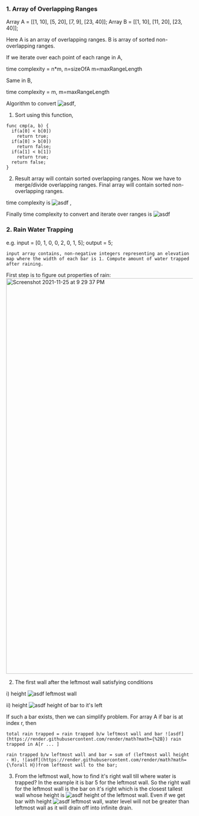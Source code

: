 ### 1. Array of Overlapping Ranges

Array A = [[1, 10], [5, 20], [7, 9], [23, 40]];         Array B = [[1, 10], [11, 20], [23, 40]];

Here A is an array of overlapping ranges. B is array of sorted non-overlapping ranges.

If we iterate over each point of each range in A,

time complexity = n*m,   n=sizeOfA  m=maxRangeLength

Same in B,

time complexity = m,    m=maxRangeLength

Algorithm to convert ![asdf](https://render.githubusercontent.com/render/math?math=A{\rightarrow}B),
1. Sort using this function,
  ```
  func cmp(a, b) {
    if(a[0] < b[0])
      return true;
    if(a[0] > b[0])
      return false;
    if(a[1] < b[1])
      return true;
    return false;
  }
  ```
2. Result array will contain sorted overlapping ranges. Now we have to merge/divide overlapping ranges. Final array will contain sorted non-overlapping ranges.

time complexity is ![asdf](https://render.githubusercontent.com/render/math?math={\mathcal{O}(n\log{}n)}) ,

Finally time complexity to convert and iterate over ranges is ![asdf](https://render.githubusercontent.com/render/math?math={\mathcal{O}(n\log{}n)%2Bm})

### 2. Rain Water Trapping

e.g. input = [0, 1, 0, 0, 2, 0, 1, 5];
     output = 5;

    input array contains, non-negative integers representing an elevation map where the width of each bar is 1. Compute amount of water trapped after raining.

First step is to figure out properties of rain:
<img width="1065" alt="Screenshot 2021-11-25 at 9 29 37 PM" src="https://user-images.githubusercontent.com/29271117/143472771-1a6a24af-e232-4806-9ffa-74092ce29900.png">

2. The first wall after the leftmost wall satisfying conditions

i) height ![asdf](https://render.githubusercontent.com/render/math?math={\ge}) leftmost wall

ii) height ![asdf](https://render.githubusercontent.com/render/math?math={>}) height of bar to it's left

If such a bar exists, then we can simplify problem. For array A if bar is at index r, then

    total rain trapped = rain trapped b/w leftmost wall and bar ![asdf](https://render.githubusercontent.com/render/math?math={%2B}) rain trapped in A[r ... ]
    
    rain trapped b/w leftmost wall and bar = sum of (leftmost wall height - H), ![asdf](https://render.githubusercontent.com/render/math?math={\forall H})from leftmost wall to the bar;

3. From the leftmost wall, how to find it's right wall till where water is trapped? In the example it is bar 5 for the leftmost wall.
So the right wall for the leftmost wall is the bar on it's right which is the closest tallest wall whose height is ![asdf](https://render.githubusercontent.com/render/math?math={\le}) height of the leftmost wall. Even if we get bar with height ![asdf](https://render.githubusercontent.com/render/math?math={>}) leftmost wall, water level will not be greater than leftmost wall as it will drain off into infinite drain.




